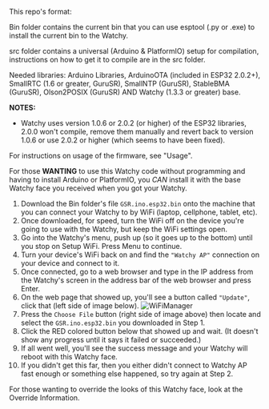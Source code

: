 This repo's format:

Bin folder contains the current bin that you can use esptool (.py or .exe) to install the current bin to the Watchy.

src folder contains a universal (Arduino & PlatformIO) setup for compilation, instructions on how to get it to compile are in the src folder.

Needed libraries:  Arduino Libraries, ArduinoOTA (included in ESP32 2.0.2+), SmallRTC (1.6 or greater, GuruSR), SmallNTP (GuruSR), StableBMA (GuruSR), Olson2POSIX (GuruSR) AND Watchy (1.3.3 or greater) base.

**NOTES:**
- Watchy uses version 1.0.6 or 2.0.2 (or higher) of the ESP32 libraries, 2.0.0 won't compile, remove them manually and revert back to version 1.0.6 or use 2.0.2 or higher (which seems to have been fixed).

For instructions on usage of the firmware, see "Usage".

For those **WANTING** to use this Watchy code without programming and having to install Arduino or PlatformIO, you *CAN* install it with the base Watchy face you received when you got your Watchy.

1. Download the Bin folder's file `GSR.ino.esp32.bin` onto the machine that you can connect your Watchy to by WiFi (laptop, cellphone, tablet, etc).
2. Once downloaded, for speed, turn the WiFi off on the device you're going to use with the Watchy, but keep the WiFi settings open.
3. Go into the Watchy's menu, push up (so it goes up to the bottom) until you stop on Setup WiFi.  Press Menu to continue.
4. Turn your device's WiFi back on and find the `"Watchy AP"` connection on your device and connect to it.
5. Once connected, go to a web browser and type in the IP address from the Watchy's screen in the address bar of the web browser and press Enter.
6. On the web page that showed up, you'll see a button called `"Update"`, click that (left side of image below).
![WiFiManager](https://github.com/GuruSR/Watchy_GSR/blob/main/Images/OTAUpdate.JPG)
7. Press the `Choose File` button (right side of image above) then locate and select the `GSR.ino.esp32.bin` you downloaded in Step 1.
8. Click the RED colored button below that showed up and wait.  (It doesn't show any progress until it says it failed or succeeded.)
9. If all went well, you'll see the success message and your Watchy will reboot with this Watchy face.
10. If you didn't get this far, then you either didn't connect to Watchy AP fast enough or something else happened, so try again at Step 2.

For those wanting to override the looks of this Watchy face, look at the Override Information.
